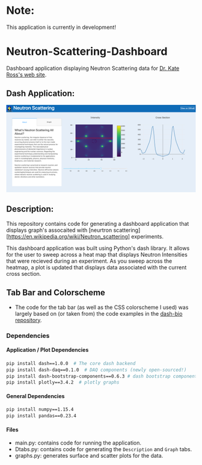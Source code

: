 # Note: 
This application is currently in development!

# Neutron-Scattering-Dashboard
Dashboard application displaying Neutron Scattering data for [Dr. Kate Ross's web site](http://www.rosslabcsu.com/).
 
## Dash Application:
![](assets/images/Neutron-Scattering.png)

## Description:
This repository contains code for generating a dashboard application
that displays graph's assocaited with [neurtron scattering][https://en.wikipedia.org/wiki/Neutron_scattering] 
experiments.

This dashboard application was built using Python's dash library. 
It allows for the user to sweep across a heat map that displays 
Neutron Intensities that were recieved during an experiment. As you 
sweep across the heatmap, a plot is updated that displays data associated
with the current cross section. 

## Tab Bar and Colorscheme 
* The code for the tab bar (as well as the CSS colorscheme I used) was largely 
based on (or taken from) the code examples in the [dash-bio repository](https://github.com/plotly/dash-bio/blob/master/tests/test_manhattan_plot.py).
 
### Dependencies

#### Application / Plot Dependencies
```Bash
pip install dash==1.0.0  # The core dash backend
pip install dash-daq==0.1.0  # DAQ components (newly open-sourced!)
pip install dash-bootstrap-components==0.6.3 # dash bootstrap components
pip install plotly==3.4.2  # plotly graphs
```
#### General Dependencies
```Bash
pip install numpy==1.15.4
pip install pandas==0.23.4
```

#### Files
* main.py: contains code for running the application.
* Dtabs.py: contains code for generating the ``Description`` and ``Graph`` tabs.
* graphs.py: generates surface and scatter plots for the data.

